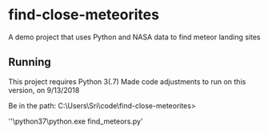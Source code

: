 # find-close-meteorites
A demo project that uses Python and NASA data to find meteor landing sites

## Running

This project requires Python 3(.7)
Made code adjustments to run on this version, on 9/13/2018

Be in the path: C:\Users\Sri\code\find-close-meteorites>

  ''\python37\python.exe find_meteors.py'
  
